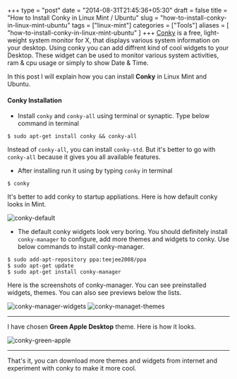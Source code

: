 +++
type = "post"
date = "2014-08-31T21:45:36+05:30"
draft = false
title = "How to Install Conky in Linux Mint / Ubuntu"
slug = "how-to-install-conky-in-linux-mint-ubuntu"
tags = ["linux-mint"]
categories = ["Tools"]
aliases = [
	"how-to-install-conky-in-linux-mint-ubuntu"
]
+++
[Conky](http://conky.sourceforge.net/) is a free, light-weight system monitor for X, that displays various system information on your desktop. Using conky you can add diffrent kind of cool widgets to your Desktop. These widget can be used to monitor various system activities, ram & cpu usage or simply to show Date & Time.

In this post I will explain how you can install **Conky** in Linux Mint and Ubuntu.
<!--more-->

#### Conky Installation
-  Install `conky` and `conky-all` using terminal or synaptic. Type below command in terminal

```
$ sudo apt-get install conky && conky-all
```

Instead of `conky-all`, you can install `conky-std`. But it's better to go with `conky-all` because it gives you all available features.


- After installing run it using by typing `conky` in terminal
```
$ conky
```
It's better to add conky to startup appliations. Here is how default conky looks in Mint.

<img src="http://i1370.photobucket.com/albums/ag256/kushdilip/Screenshotfrom2014-08-31152119_zpsc880a021.png" alt="conky-default" />


-  The default conky widgets look very boring. You should definitely install `conky-manager` to configure, add more themes and widgets to conky. Use below commands to install conky-manager.
```
$ sudo add-apt-repository ppa:teejee2008/ppa
$ sudo apt-get update
$ sudo apt-get install conky-manager
```

Here is the screenshots of conky-manager. You can see preinstalled widgets, themes. You can also see previews below the lists.

<img src="http://i1370.photobucket.com/albums/ag256/kushdilip/Screenshotfrom2014-08-31213903_zps8c819e42.png" alt="conky-manager-widgets" />

<img src="http://i1370.photobucket.com/albums/ag256/kushdilip/Screenshotfrom2014-08-31213909_zps72df3158.png" alt="conky-managet-themes" />

---
I have chosen **Green Apple Desktop** theme. Here is how it looks.

<img src="http://i1370.photobucket.com/albums/ag256/kushdilip/Screenshotfrom2014-08-31212031_zps01f2e4bf.png" alt="conky-green-apple" />

---
That's it, you can download more themes and widgets from internet and experiment with conky to make it more cool.
